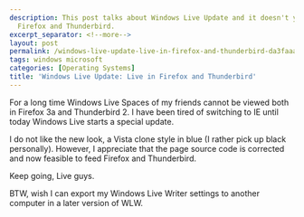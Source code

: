 ```yaml
---
description: This post talks about Windows Live Update and it doesn't yet work with
  Firefox and Thunderbird.
excerpt_separator: <!--more-->
layout: post
permalink: /windows-live-update-live-in-firefox-and-thunderbird-da3faaa4657a
tags: windows microsoft
categories: [Operating Systems]
title: 'Windows Live Update: Live in Firefox and Thunderbird'
---
```

For a long time Windows Live Spaces of my friends cannot be viewed both in Firefox 3a and Thunderbird 2. I have been tired of switching to IE until today Windows Live starts a special update.

I do not like the new look, a Vista clone style in blue (I rather pick up black personally). However, I appreciate that the page source code is corrected and now feasible to feed Firefox and Thunderbird.

Keep going, Live guys.

BTW, wish I can export my Windows Live Writer settings to another computer in a later version of WLW.
<!--more-->